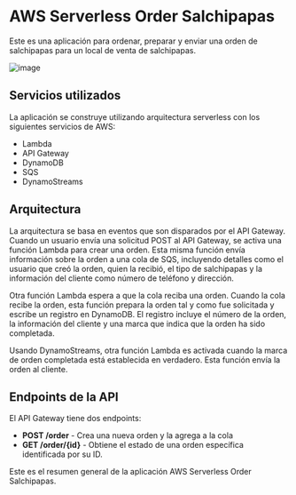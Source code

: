 

# AWS Serverless Order Salchipapas

Este es una aplicación para ordenar, preparar y enviar una orden de salchipapas para un local de venta de salchipapas.

   ![image](https://user-images.githubusercontent.com/95374726/233537028-52e12fa1-c8c4-48cf-b3ed-ddf22b48e210.png)

## Servicios utilizados

La aplicación se construye utilizando arquitectura serverless con los siguientes servicios de AWS:

- Lambda
- API Gateway
- DynamoDB
- SQS
- DynamoStreams

## Arquitectura

La arquitectura se basa en eventos que son disparados por el API Gateway. Cuando un usuario envía una solicitud POST al API Gateway, se activa una función Lambda para crear una orden. Esta misma función envía información sobre la orden a una cola de SQS, incluyendo detalles como el usuario que creó la orden, quien la recibió, el tipo de salchipapas y la información del cliente como número de teléfono y dirección.

Otra función Lambda espera a que la cola reciba una orden. Cuando la cola recibe la orden, esta función prepara la orden tal y como fue solicitada y escribe un registro en DynamoDB. El registro incluye el número de la orden, la información del cliente y una marca que indica que la orden ha sido completada.

Usando DynamoStreams, otra función Lambda es activada cuando la marca de orden completada está establecida en verdadero. Esta función envía la orden al cliente.

## Endpoints de la API

El API Gateway tiene dos endpoints:

- **POST /order** - Crea una nueva orden y la agrega a la cola
- **GET /order/{id}** - Obtiene el estado de una orden específica identificada por su ID.

Este es el resumen general de la aplicación AWS Serverless Order Salchipapas.
